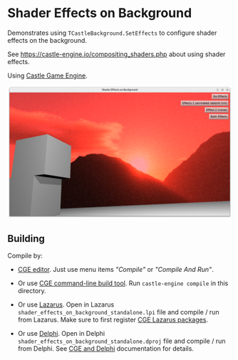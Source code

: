 # Shader Effects on Background

Demonstrates using `TCastleBackground.SetEffects` to configure shader effects on the background.

See https://castle-engine.io/compositing_shaders.php about using shader effects.

Using [Castle Game Engine](https://castle-engine.io/).

![Screenshot](screenshot.png)

## Building

Compile by:

- [CGE editor](https://castle-engine.io/editor). Just use menu items _"Compile"_ or _"Compile And Run"_.

- Or use [CGE command-line build tool](https://castle-engine.io/build_tool). Run `castle-engine compile` in this directory.

- Or use [Lazarus](https://www.lazarus-ide.org/). Open in Lazarus `shader_effects_on_background_standalone.lpi` file and compile / run from Lazarus. Make sure to first register [CGE Lazarus packages](https://castle-engine.io/lazarus).

- Or use [Delphi](https://www.embarcadero.com/products/Delphi). Open in Delphi `shader_effects_on_background_standalone.dproj` file and compile / run from Delphi. See [CGE and Delphi](https://castle-engine.io/delphi) documentation for details.